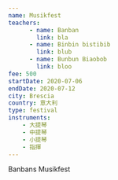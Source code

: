 ```yaml
---
name: Musikfest
teachers:
      - name: Banban
        link: bla
      - name: Binbin bistibib
        link: blub
      - name: Bunbun Biaobob
        link: bloo
fee: 500
startDate: 2020-07-06
endDate: 2020-07-12
city: Brescia
country: 意大利
type: festival
instruments:
    - 大提琴
    - 中提琴
    - 小提琴
    - 指揮 
---
```


Banbans Musikfest